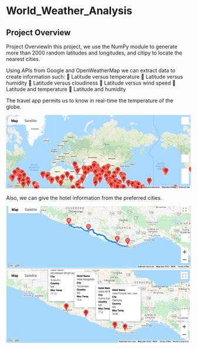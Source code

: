 # World_Weather_Analysis

## Project Overview

Project OverviewIn this project, we use the NumPy module to generate more than 2000 random latitudes and longitudes, and citipy to locate the nearest cities.

Using APIs from Google and OpenWeatherMap we can extract data to create information such: 
 Latitude versus temperature 
 Latitude versus humidity 
 Latitude versus cloudiness
 Latitude versus wind speed 
 Latitude and temperature 
 Latitude and humidity


The travel app permits us to know in real-time the temperature of the globe. 



![Graph](Vacation_Search/WeatherPy_vacation_map.png)


Also, we can give the hotel information from the preferred cities.

![Graph](Vacation_Itinerary/WeatherPy_travel_map.png)
![Graph](Vacation_Itinerary/WeatherPy_travel_map_markers.png)
